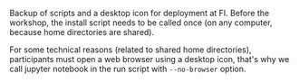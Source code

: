 Backup of scripts and a desktop icon for deployment at FI.
Before the workshop, the install script needs to be called once
(on any computer, because home directories are shared).

For some technical reasons (related to shared home directories),
participants must open a web browser using a desktop icon,
that's why we call jupyter notebook in the run script with `--no-browser`
option.
